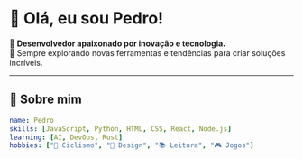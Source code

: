 # 👋 Olá, eu sou Pedro!

🌟 **Desenvolvedor apaixonado por inovação e tecnologia.**  
🎯 Sempre explorando novas ferramentas e tendências para criar soluções incríveis.

---

## 🚀 Sobre mim

```yaml
name: Pedro
skills: [JavaScript, Python, HTML, CSS, React, Node.js]
learning: [AI, DevOps, Rust]
hobbies: ["🚴 Ciclismo", "🎨 Design", "📚 Leitura", "🎮 Jogos"]